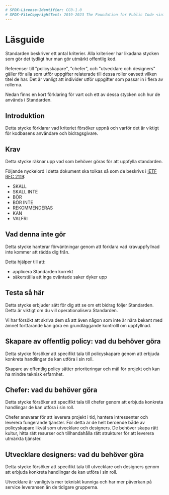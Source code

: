 ```yaml
---
# SPDX-License-Identifier: CC0-1.0
# SPDX-FileCopyrightText: 2019-2023 The Foundation for Public Code <info@publiccode.net>, https://standard.publiccode.net/AUTHORS
---
```

# Läsguide

Standarden beskriver ett antal kriterier.
Alla kriterieer har likadana stycken som gör det tydligt hur man gör utmärkt offentlig kod.

Referenser till "policyskapare", "chefer", och "utvecklare och designers" gäller för alla som utför uppgifter relaterade till dessa roller oavsett vilken titel de har.
Det är vanligt att individer utför uppgifter som passar in i flera av rollerna.

Nedan finns en kort förklaring för vart och ett av dessa stycken och hur de används i Standarden.

## Introduktion

Detta stycke förklarar vad kriteriet försöker uppnå och varför det är viktigt för kodbasens användare och bidragsgivare.

## Krav

Detta stycke räknar upp vad som behöver göras för att uppfylla standarden.

Följande nyckelord i detta dokument ska tolkas så som de beskrivs i [IETF RFC 2119](https://tools.ietf.org/html/rfc2119):

* SKALL
* SKALL INTE
* BÖR
* BÖR INTE
* REKOMMENDERAS
* KAN
* VALFRI

## Vad denna inte gör

Detta stycke hanterar förväntningar genom att förklara vad kravuppfyllnad inte kommer att rädda dig från.

Detta hjälper till att:

* applicera Standarden korrekt
* säkerställa att inga oväntade saker dyker upp

## Testa så här

Detta stycke erbjuder sätt för dig att se om ett bidrag följer Standarden.
Detta är viktigt om du vill operationalisera Standarden.

Vi har försökt att skriva dem så att även någon som inte är nära bekant med ämnet fortfarande kan göra en grundläggande kontrolll om uppfyllnad.

## Skapare av offentlig policy: vad du behöver göra

Detta stycke försöker att specifikt tala till policyskapare genom att erbjuda konkreta handlingar de kan utföra i sin roll.

Skapare av offentlig policy sätter prioriteringar och mål för projekt och kan ha mindre teknisk erfarnhet.

## Chefer: vad du behöver göra

Detta stycke försöker att specifikt tala till chefer genom att erbjuda konkreta handlingar de kan utföra i sin roll.

Chefer ansvarar för att leverera projekt i tid, hantera intressenter och leverera fungerande tjänster.
För detta är de helt beroende både av policyskapare likväl som utvecklare och designers.
De behöver skapa rätt kultur, hitta rätt resurser och tillhandahålla rätt strukturer för att leverera utmärkta tjänster.

## Utvecklare designers: vad du behöver göra

Detta stycke försöker att specifikt tala till utvecklare och designers genom att erbjuda konkreta handlingar de kan utföra i sin roll.

Utvecklare är vanligtvis mer tekniskt kunniga och har mer påverkan på service leveransen än de tidigare grupperna.
